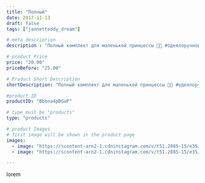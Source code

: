 ```yaml
---
title: "Полный"
date: 2017-11-13
draft: false
tags: ["jannetteddy_dream"]

# meta description
description : "Полный комплект для маленькой принцессы 👸🏼 #одеялоручнойработы #подушка #простынь #наволочка #хендмейд #ручнаяработа #своимируками"

# product Price
price: "20.00"
priceBefore: "25.00"

# Product Short Description
shortDescription: "Полный комплект для маленькой принцессы 👸🏼 #одеялоручнойработы #подушка #простынь #наволочка #хендмейд #ручнаяработа #своимируками"

#product ID
productID: "Bbbna4pBGaP"

# type must be "products"
type: "products"

# product Images
# first image will be shown in the product page
images:
  - image: "https://scontent-arn2-1.cdninstagram.com/v/t51.2885-15/e35/23498494_815349861969183_8772275581715742720_n.jpg?_nc_ht=scontent-arn2-1.cdninstagram.com&_nc_cat=103&_nc_ohc=oaXZvXcTi1MAX-FE4Ud&se=7&tp=1&oh=7a679dc104a108f9d76c498c61f185e4&oe=6059E351&ig_cache_key=MTY0NzA4MzAyMDc3NzQ5MzEyMg%3D%3D.2"
  - image: "https://scontent-arn2-1.cdninstagram.com/v/t51.2885-15/e35/23507905_484587345260294_5734755043605741568_n.jpg?_nc_ht=scontent-arn2-1.cdninstagram.com&_nc_cat=102&_nc_ohc=T-dpQSjIHxsAX9BcP3F&se=7&tp=1&oh=30aa5a3f640357fff0f6badc06fff2c9&oe=605B6DF6&ig_cache_key=MTY0NzA4MzAyNzU5NzU3Njg0NA%3D%3D.2"

---
```

lorem
